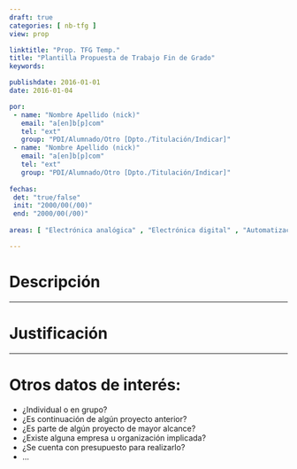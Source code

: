 ```yaml
---
draft: true
categories: [ nb-tfg ]
view: prop

linktitle: "Prop. TFG Temp."
title: "Plantilla Propuesta de Trabajo Fin de Grado"
keywords: 

publishdate: 2016-01-01
date: 2016-01-04

por:
 - name: "Nombre Apellido (nick)"
   email: "a[en]b[p]com"
   tel: "ext"
   group: "PDI/Alumnado/Otro [Dpto./Titulación/Indicar]"
 - name: "Nombre Apellido (nick)"
   email: "a[en]b[p]com"
   tel: "ext"
   group: "PDI/Alumnado/Otro [Dpto./Titulación/Indicar]"
   
fechas:
 det: "true/false"
 init: "2000/00(/00)"
 end: "2000/00(/00)"
 
areas: [ "Electrónica analógica" , "Electrónica digital" , "Automatización con PLC" , "Programación microcontroladores" , "Arduino" , "FPGAs" , "Control de motores" , "Regulación automática" , "Diseño CAD" , "Diseño electrónico" , "Programación en ___" , "Radiofrecuencia" , "Programación web" , "Matlab" , "Labview" , "AutoCAD" , "OrCAD" ]

---
```


# Descripción

---

# Justificación

---

# Otros datos de interés:

- ¿Individual o en grupo?
- ¿Es continuación de algún proyecto anterior?
- ¿Es parte de algún proyecto de mayor alcance?
- ¿Existe alguna empresa u organización implicada?
- ¿Se cuenta con presupuesto para realizarlo?
- ...